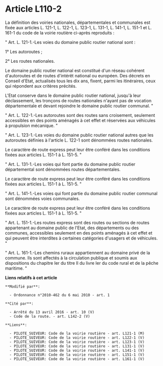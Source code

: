 # Article L110-2

La définition des voiries nationales, départementales et communales est fixée aux articles L. 121-1, L. 122-1, L. 123-1, L.
131-1, L. 141-1, L. 151-1 et L. 161-1 du code de la voirie routière ci-après reproduits : 

" Art. L. 121-1.-Les voies du domaine public routier national sont : 

1° Les autoroutes ; 

2° Les routes nationales. 

Le domaine public routier national est constitué d'un réseau cohérent d'autoroutes et de routes d'intérêt national ou
européen. Des décrets en Conseil d'Etat, actualisés tous les dix ans, fixent, parmi les itinéraires, ceux qui répondent aux
critères précités. 

L'Etat conserve dans le domaine public routier national, jusqu'à leur déclassement, les tronçons de routes nationales n'ayant
pas de vocation départementale et devant rejoindre le domaine public routier communal. " 

" Art. L. 122-1.-Les autoroutes sont des routes sans croisement, seulement accessibles en des points aménagés à cet effet et
réservées aux véhicules à propulsion mécanique. " 

" Art. L. 123-1.-Les voies du domaine public routier national autres que les autoroutes définies à l'article L. 122-1 sont
dénommées routes nationales. 

Le caractère de route express peut leur être conféré dans les conditions fixées aux articles L. 151-1 à L. 151-5. " 

" Art. L. 131-1.-Les voies qui font partie du domaine public routier départemental sont dénommées routes départementales. 

Le caractère de route express peut leur être conféré dans les conditions fixées aux articles L. 151-1 à L. 151-5. " 

" Art. L. 141-1.-Les voies qui font partie du domaine public routier communal sont dénommées voies communales. 

Le caractère de route express peut leur être conféré dans les conditions fixées aux articles L. 151-1 à L. 151-5. " 

" Art. L. 151-1.-Les routes express sont des routes ou sections de routes appartenant au domaine public de l'Etat, des
départements ou des communes, accessibles seulement en des points aménagés à cet effet et qui peuvent être interdites à
certaines catégories d'usagers et de véhicules. " 

" Art. L. 161-1.-Les chemins ruraux appartiennent au domaine privé de la commune. Ils sont affectés à la circulation publique
et soumis aux dispositions du chapitre Ier du titre II du livre Ier du code rural et de la pêche maritime. "

**Liens relatifs à cet article**

	**Modifié par**:

	  - Ordonnance n°2010-462 du 6 mai 2010 - art. 1

	**Cité par**:

	  - Arrêté du 13 avril 2016 - art. 10 (V)
	  - Code de la route. - art. L142-2 (V)

	**Liens**:

	  - PILOTE_SUIVEUR: Code de la voirie routière - art. L121-1 (M)
	  - PILOTE_SUIVEUR: Code de la voirie routière - art. L122-1 (V)
	  - PILOTE_SUIVEUR: Code de la voirie routière - art. L123-1 (V)
	  - PILOTE_SUIVEUR: Code de la voirie routière - art. L131-1 (V)
	  - PILOTE_SUIVEUR: Code de la voirie routière - art. L141-1 (V)
	  - PILOTE_SUIVEUR: Code de la voirie routière - art. L151-1 (V)
	  - PILOTE_SUIVEUR: Code de la voirie routière - art. L161-1 (V)
